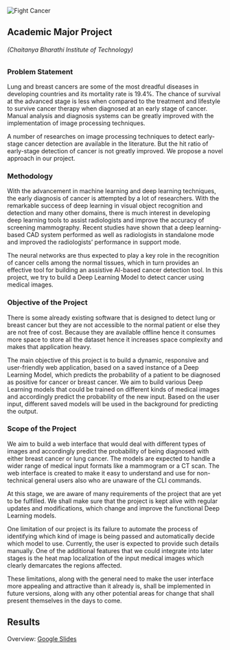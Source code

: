 ![Fight Cancer](https://healthcare.fieldscopeint.com/wp-content/uploads/2019/04/Breast-Cancer-Header.png)
## Academic Major Project

###### (Chaitanya Bharathi Institute of Technology)

### Problem Statement

Lung and breast cancers are some of the most dreadful diseases in developing countries and its mortality rate is 19.4%. The chance of survival at the advanced stage is less when compared to the treatment and lifestyle to survive cancer therapy when diagnosed at an early stage of cancer. Manual analysis and diagnosis systems can be greatly improved with the implementation of image processing techniques.

A number of researches on image processing techniques to detect early-stage cancer detection are available in the literature. But the hit ratio of early-stage detection of cancer is not greatly improved. We propose a novel approach in our project.

### Methodology
With the advancement in machine learning and deep learning techniques, the early diagnosis of cancer is attempted by a lot of researchers. With the remarkable success of deep learning in visual object recognition and detection and many other domains, there is much interest in developing deep learning tools to assist radiologists and improve the accuracy of screening mammography. Recent studies have shown that a deep learning-based CAD system performed as well as radiologists in standalone mode and improved the radiologists’ performance in support mode.

The neural networks are thus expected to play a key role in the recognition of cancer cells among the normal tissues, which in turn provides an effective tool for building an assistive AI-based cancer detection tool. In this project, we try to build a Deep Learning Model to detect cancer using medical images.

### Objective of the Project
There is some already existing software that is designed to detect lung or breast cancer but they are not accessible to the normal patient or else they are not free of cost. Because they are available offline hence it consumes more space to store all the dataset hence it increases space complexity and makes that application heavy.

The main objective of this project is to build a dynamic, responsive and user-friendly web application, based on a saved instance of a Deep Learning Model, which predicts the probability of a patient to be diagnosed as positive for cancer or breast cancer. We aim to build various Deep Learning models that could be trained on different kinds of medical images and accordingly predict the probability of the new input. Based on the user input, different saved models will be used in the background for predicting the output.

### Scope of the Project
We aim to build a web interface that would deal with different types of images and accordingly predict the probability of being diagnosed with either breast cancer or lung cancer. The models are expected to handle a wider range of medical input formats like a mammogram or a CT scan. The web interface is created to make it easy to understand and use for non-technical general users also who are unaware of the CLI commands.

At this stage, we are aware of many requirements of the project that are yet to be fulfilled. We shall make sure that the project is kept alive with regular updates and modifications, which change and improve the functional Deep Learning models.

One limitation of our project is its failure to automate the process of identifying which kind of image is being passed and automatically decide which model to use. Currently, the user is expected to provide such details manually. One of the additional features that we could integrate into later stages is the heat map localization of the input medical images which clearly demarcates the regions affected.

These limitations, along with the general need to make the user interface more appealing and attractive than it already is, shall be implemented in future versions, along with any other potential areas for change that shall present themselves in the days to come.

## Results

Overview: [Google Slides](https://docs.google.com/presentation/d/1aYiPyjgZ08xmbEWtgA5M4daKaQI8FC-U/edit?usp=sharing&ouid=110188581778396502291&rtpof=true&sd=true)

